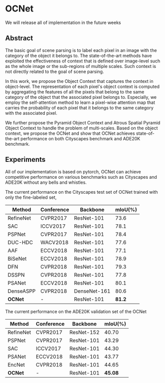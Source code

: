 # OCNet


We will release all of implementation in the future weeks

## Abstract 

The basic goal of scene parsing is to label each pixel in an image with the category of the object it belongs to.
The state-of-the-art methods have exploited the effectiveness of context that is defined over image-level such as the whole image or the sub-regions of multiple scales. Such context is not directly related to the goal of scene parsing.

In this work, we propose the Object Context that captures the context in object-level.
The representation of each pixel's object context is computed by aggregating the features of all the pixels that belong to the same category of the object that the associated pixel belongs to. 
Especially, we employ the self-attention method to learn a pixel-wise attention map that carries the probability of each pixel that it belongs to the same category with the associated pixel.

We further propose the Pyramid Object Context and Atrous Spatial Pyramid Object Context to handle the problem of multi-scales.
Based on the object context, we propose the OCNet and show that OCNet achieves state-of-the-art performance on both Cityscapes benchmark and ADE20K benchmark.


## Experiments
All of our implementation is based on pytorch, OCNet can achieve competitive performance on various benchmarks such as Cityscapes and ADE20K without any bells and whistles.

The current performance on the Cityscapes test set of OCNet trained with only the fine-labeled set,


Method | Conference | Backbone | mIoU(\%) 
---- | --- | --- | --- 
RefineNet |  CVPR2017  | ResNet-101  |  73.6 
SAC  |  ICCV2017  | ResNet-101  |  78.1 
PSPNet |  CVPR2017  | ResNet-101  |  78.4
DUC-HDC | WACV2018 | ResNet-101 | 77.6 
AAF |   ECCV2018  | ResNet-101  |  77.1 
BiSeNet |   ECCV2018  | ResNet-101  |  78.9 
DFN  |  CVPR2018  | ResNet-101  |  79.3 
DSSPN | CVPR2018  | ResNet-101  | 77.8 
PSANet |  ECCV2018  | ResNet-101  |  80.1 
DenseASPP  |  CVPR2018  | DenseNet-161  |  80.6
**OCNet** | - |  ResNet-101 | **81.2**


The current performance on the ADE20K validation set of the OCNet


Method | Conference | Backbone | mIoU(\%) 
---- | --- | --- | --- 
RefineNet | CVPR2017  | ResNet-152  |  40.70  
PSPNet | CVPR2017  | ResNet-101  |  43.29 
SAC |  ICCV2017  |  ResNet-101  |  44.30  
PSANet  |  ECCV2018  |  ResNet-101  |  43.77  
EncNet |  CVPR2018  | ResNet-101  |  44.65
**OCNet** | - |  ResNet-101 | **45.08**
